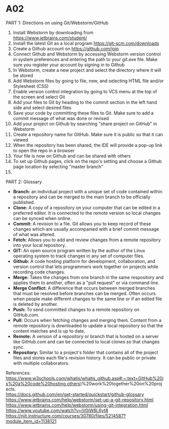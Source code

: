 # A02
PART 1: Directions on using Git/Webstorm/GitHub  
1.  Install Webstorm by downloading from https://www.jetbrains.com/student/ 
2.  Install the latest Git as a local program https://git-scm.com/downloads
3.  Create a Github account on https://github.com/join  
4.  Connect Github and Webstorm by accessing Webstorm version control in system preferences and entering the path to your git.exe file. Make sure you register your account by signing in to Github
5.  In Webstorm, create a new project and select the directory where it will be stored
6.  Add Webstorm files by going to file, new, and selecting HTML file and/or Stylesheet (CSS)
7.  Enable version control integration by going to VCS menu at the top of the screen and select Git
8.  Add your files to Git by heading to the commit section in the left hand side and select desired files
9.  Save your code by committing these files to Git. Make sure to add a commit message of what was done or revised
10. Add your project on Github by searching "share project on GitHub" in Webstorm
11. Create a repository name for GitHub. Make sure it is public so that it can viewed
12. When the repository has been shared, the IDE will provide a pop-up link to open the repo in a browser
13. Your file is now on Github and can be shared with others
14. To set up Github pages, click on the repo's setting and choose a Github page location by selecting "master branch"
15.  


PART 2: Glossary  
* **Branch:**  an individual project with a unique set of code contained within a repository and can be merged to the main branch to be officially published.
* **Clone:**  A copy of a repository on your computer that can be edited in a preferred editor. It is connected to the remote version so local changes can be synced when online. 
* **Commit:**  A revision to a file. Git allows you to keep record of these changes which are usually accompanied with a brief commit message of what was altered. 
* **Fetch:**  Allows you to add and review changes from a remote repository into your local repository.
* **GIT:**  An open source program written by the author of the Linux operating system to track changes in any set of computer files. 
* **Github:**  A code hosting platform for development, collaboration, and version control that lets programmers work together on projects while recording code changes.
* **Merge:**  Takes the changes from one branch in the same respository and applies them to another, often as a "pull request" or via command line. 
* **Merge Conflict:**  A difference that occurs between merged branches that must be resolved before branches can be merged. Often occurs when people make different changes to the same line or if an edited file is deleted by another.
* **Push:**   To send committed changes to a remote repository on GitHub.com.
* **Pull:**  Occurs when fetching changes and merging them. Content from a remote repository is downloaded to update a local repository so that the content matches and is up to date.
* **Remote:**  A version of a repository or branch that is hosted on a server like GitHub.com and can be connected to local clones so that changes sync.
* **Repository:**  Similar to a project's folder that contains all of the project files and stores each file's revision history. It can be public or private with multiple collaborators.


References:  
https://www.w3schools.com/whatis/whatis_github.asp#:~:text=GitHub%20is%20a%20code%20hosting,others)%20work%20together%20on%20projects.  
https://docs.github.com/en/get-started/quickstart/github-glossary  
https://www.jetbrains.com/help/webstorm/set-up-a-git-repository.html 
https://www.jetbrains.com/help/webstorm/using-git-integration.html  
https://www.youtube.com/watch?v=iV0iW8L6yt8 
https://njit.instructure.com/courses/30780/files/5214587?module_item_id=1138121 
